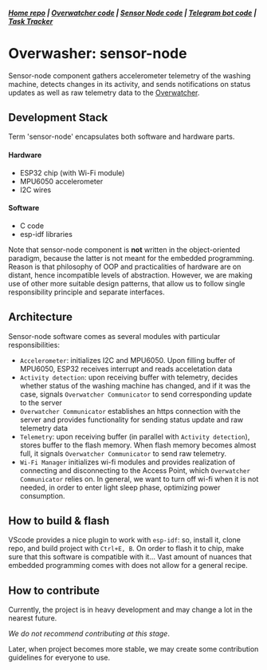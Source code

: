 ##### [Home repo](https://github.com/overwasher/home/) | [Overwatcher code](https://github.com/overwasher/overwatcher) | [Sensor Node code](https://github.com/overwasher/esp-firmware) | [Telegram bot code](https://github.com/overwasher/telegram-bot) | [Task Tracker](https://taiga.dcnick3.me/project/overwasher/)

# Overwasher: sensor-node

Sensor-node component gathers accelerometer telemetry of the washing machine, detects changes in its activity, and sends notifications on status updates as well as raw telemetry data to the [Overwatcher](https://github.com/overwasher/overwatcher).

## Development Stack
Term 'sensor-node' encapsulates both software and hardware parts.

#### Hardware 
- ESP32 chip (with Wi-Fi module)
- MPU6050 accelerometer
- I2C wires

#### Software
- C code
- esp-idf libraries

Note that sensor-node component is **not** written in the object-oriented paradigm, because the latter is not meant for the embedded programming. Reason is that philosophy of OOP and practicalities of hardware are on distant, hence incompatible levels of abstraction. However, we are making use of other more suitable design patterns, that allow us to follow single responsibility principle and separate interfaces.


## Architecture
Sensor-node software comes as several modules with particular responsibilities:
- `Accelerometer`: initializes I2C and MPU6050. Upon filling buffer of MPU6050, ESP32 receives interrupt and reads acceletation data
- `Activity detection`: upon receiving buffer with telemetry, decides whether status of the washing machine has changed, and if it was the case, signals `Overwatcher Communicator` to send corresponding update to the server
- `Overwatcher Communicator` establishes an https connection with the server and provides functionality for sending status update and raw telemetry data
- `Telemetry`: upon receiving buffer (in parallel with `Activity detection`), stores buffer to the flash memory. When flash memory becomes almost full, it signals `Overwatcher Communicator` to send raw telemetry.
- `Wi-Fi Manager` initializes wi-fi modules and provides realization of connecting and disconnecting to the Access Point, which `Overwatcher Communicator` relies on. In general, we want to turn off wi-fi when it is not needed, in order to enter light sleep phase, optimizing power consumption.


## How to build & flash

VScode provides a nice plugin to work with `esp-idf`: so, install it, clone repo, and build project with `Ctrl+E, B`.
On order to flash it to chip, make sure that this software is compatible with it... Vast amount of nuances that embedded programming comes with does not allow for a general recipe. 

## How to contribute

Currently, the project is in heavy development and may change a lot in the nearest future. 

*We do not recommend contributing at this stage*. 

Later, when project becomes more stable, we may create some contribution guidelines for everyone to use. 
